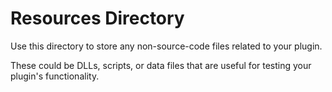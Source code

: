 # Resources Directory

Use this directory to store any non-source-code files related to your plugin.

These could be DLLs, scripts, or data files that are useful for testing your plugin's functionality.